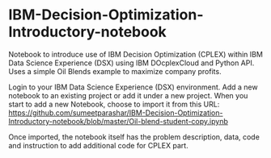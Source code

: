 # IBM-Decision-Optimization-Introductory-notebook
Notebook to introduce use of IBM Decision Optimization (CPLEX) within IBM Data Science Experience (DSX) using IBM DOcplexCloud and Python API. Uses a simple Oil Blends example to maximize company profits. 


Login to your IBM Data Science Experience (DSX) environment. Add a new notebook to an existing project or add it under a new project. 
When you start to add a new Notebook, choose to import it from this URL:
https://github.com/sumeetparashar/IBM-Decision-Optimization-Introductory-notebook/blob/master/Oil-blend-student-copy.ipynb

Once imported, the notebook itself has the problem description, data, code and instruction to add additional code for CPLEX part.  
